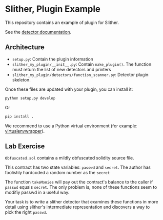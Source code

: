 # Slither, Plugin Example

This repository contains an example of plugin for Slither.

See the [detector documentation](https://github.com/trailofbits/slither/wiki/Adding-a-new-detector).

## Architecture

- `setup.py`: Contain the plugin information
- `slither_my_plugin/__init__.py`: Contain `make_plugin()`. The function must return the list of new detectors and printers
- `slither_my_plugin/detectors/function_scanner.py`: Detector plugin skeleton.

Once these files are updated with your plugin, you can install it:
```bash
python setup.py develop
```

Or

```bash
pip install .
```

We recommend to use a Python virtual environment (for example: [virtualenvwrapper](https://virtualenvwrapper.readthedocs.io/en/latest/)).

## Lab Exercise

`Obfuscated.sol` contains a mildly obfuscated solidity source file.

This contract has two state variables: `passwd` and `secret`. The author has foolishly hardcoded a random number as the `secret`

The function `takeMonies` will pay out the contract's balance to the caller if `passwd` equals `secret`. The only problem is, none of these functions seem to modifiy passwd in a useful way.

Your task is to write a slither detector that examines these functions in more detail using slither's intermediate representation and discovers a way to pick the right `passwd`.
